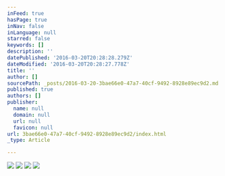 ```yaml
---
inFeed: true
hasPage: true
inNav: false
inLanguage: null
starred: false
keywords: []
description: ''
datePublished: '2016-03-20T20:28:28.279Z'
dateModified: '2016-03-20T20:28:27.778Z'
title: ''
author: []
sourcePath: _posts/2016-03-20-3bae66e0-47a7-40cf-9492-8928e89ec9d2.md
published: true
authors: []
publisher:
  name: null
  domain: null
  url: null
  favicon: null
url: 3bae66e0-47a7-40cf-9492-8928e89ec9d2/index.html
_type: Article

---
```

![](https://the-grid-user-content.s3-us-west-2.amazonaws.com/826b50b6-58ce-48e1-be3a-97d720063152.jpg)
![](https://the-grid-user-content.s3-us-west-2.amazonaws.com/ddd7d130-4b21-4293-9ee6-0dccdc52c391.jpg)
![](https://the-grid-user-content.s3-us-west-2.amazonaws.com/dc4d280d-46c2-445a-8a05-5ecfe6c6dfdd.jpg)
![](https://the-grid-user-content.s3-us-west-2.amazonaws.com/ece5b0a7-27f2-42c3-b9be-239d62564c29.jpg)